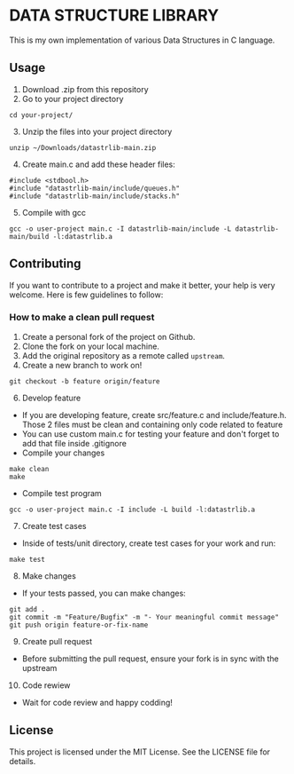# DATA STRUCTURE LIBRARY

This is my own implementation of various Data Structures in C language.

## Usage

1. Download .zip from this repository
2. Go to your project directory
```
cd your-project/
```
3. Unzip the files into your project directory
```
unzip ~/Downloads/datastrlib-main.zip
```
4. Create main.c and add these header files:
```
#include <stdbool.h>
#include "datastrlib-main/include/queues.h"
#include "datastrlib-main/include/stacks.h"
```
5. Compile with gcc
```
gcc -o user-project main.c -I datastrlib-main/include -L datastrlib-main/build -l:datastrlib.a
```
## Contributing
If you want to contribute to a project and make it better, your help is very welcome. Here is few guidelines to follow:

### How to make a clean pull request

1. Create a personal fork of the project on Github.
2. Clone the fork on your local machine.
3. Add the original repository as a remote called `upstream`.
4. Create a new branch to work on!
```
git checkout -b feature origin/feature
```
6. Develop feature
- If you are developing feature, create src/feature.c and include/feature.h. Those 2 files must be clean and containing only code related to feature
- You can use custom main.c for testing your feature and don't forget to add that file inside .gitignore
- Compile your changes
```
make clean
make
```
- Compile test program
```
gcc -o user-project main.c -I include -L build -l:datastrlib.a
```
7. Create test cases
- Inside of tests/unit directory, create test cases for your work and run:
```
make test
```
8. Make changes
- If your tests passed, you can make changes:
```
git add .
git commit -m "Feature/Bugfix" -m "- Your meaningful commit message"
git push origin feature-or-fix-name
```
9. Create pull request
- Before submitting the pull request, ensure your fork is in sync with the upstream
10. Code rewiew
  - Wait for code review and happy codding!
  
## License
This project is licensed under the MIT License. See the LICENSE file for details.
